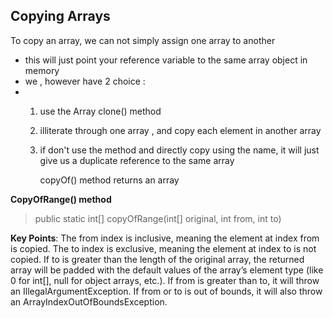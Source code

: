 ## Copying Arrays

To copy an array, we can not simply assign one array to another 
- this will just point your reference variable to the same array object in memory
- we , however have 2 choice :
- 1. use the Array clone() method
  2. illiterate through one array , and copy each element in another array
  3. if don't use the method and directly copy using the name, it will just give us a duplicate reference to the same array

     copyOf() method returns an array

**CopyOfRange() method**
> public static int[] copyOfRange(int[] original, int from, int to)

**Key Points**:
The from index is inclusive, meaning the element at index from is copied.
The to index is exclusive, meaning the element at index to is not copied.
If to is greater than the length of the original array, the returned array will be padded with the default values of the array’s element type (like 0 for int[], null for object arrays, etc.).
If from is greater than to, it will throw an IllegalArgumentException.
If from or to is out of bounds, it will also throw an ArrayIndexOutOfBoundsException.



  

